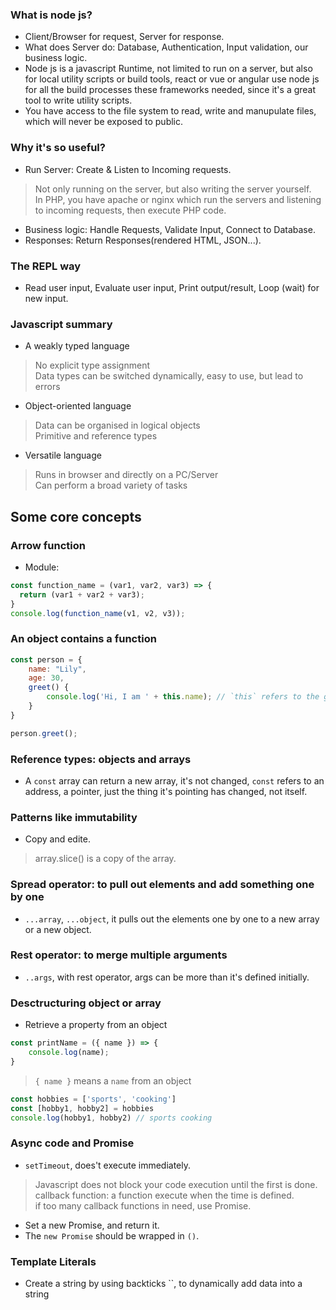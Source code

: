 ### What is node js?
- Client/Browser for request, Server for response.
- What does Server do: Database, Authentication, Input validation, our business logic.
- Node js is a javascript Runtime, not limited to run on a server, but also for local utility scripts or build tools, react or vue or angular use node js for all the build processes these frameworks needed, since it's a great tool to write utility scripts.
- You have access to the file system to read, write and manupulate files, which will never be exposed to public.

### Why it's so useful?
- Run Server: Create & Listen to Incoming requests.      
> Not only running on the server, but also writing the server yourself.   
> In PHP, you have apache or nginx which run the servers and listening to incoming requests, then execute PHP code.   
- Business logic: Handle Requests, Validate Input, Connect to Database.
- Responses: Return Responses(rendered HTML, JSON...).

### The REPL way
- Read user input, Evaluate user input, Print output/result, Loop (wait) for new input.

### Javascript summary
- A weakly typed language
> No explicit type assignment   
> Data types can be switched dynamically, easy to use, but lead to errors   
- Object-oriented language
> Data can be organised in logical objects   
> Primitive and reference types   
- Versatile language
> Runs in browser and directly on a PC/Server   
> Can perform a broad variety of tasks   


## Some core concepts

### Arrow function
- Module:
```js
const function_name = (var1, var2, var3) => {
  return (var1 + var2 + var3);
}
console.log(function_name(v1, v2, v3));
```

### An object contains a function
```js
const person = {
    name: "Lily",
    age: 30,
    greet() {
        console.log('Hi, I am ' + this.name); // `this` refers to the global object, don't use arrow function
    }
}

person.greet();
```

### Reference types: objects and arrays
- A `const` array can return a new array, it's not changed, `const` refers to an address, a pointer, just the thing it's pointing has changed, not itself.


### Patterns like immutability
- Copy and edite.
> array.slice() is a copy of the array.   

### Spread operator: to pull out elements and add something one by one
- `...array`, `...object`, it pulls out the elements one by one to a new array or a new object.

### Rest operator: to merge multiple arguments
- `..args`, with rest operator, args can be more than it's defined initially.

### Desctructuring object or array
- Retrieve a property from an object
```js
const printName = ({ name }) => {
    console.log(name);
}
```
> `{ name }` means a `name` from an object
```js
const hobbies = ['sports', 'cooking']
const [hobby1, hobby2] = hobbies
console.log(hobby1, hobby2) // sports cooking
```
### Async code and Promise
- `setTimeout`, does't execute immediately.
> Javascript does not block your code execution until the first is done.   
> callback function: a function execute when the time is defined.   
> if too many callback functions in need, use Promise.
- Set a new Promise, and return it.
- The `new Promise` should be wrapped in `()`.

### Template Literals
- Create a string by using backticks ``, to dynamically add data into a string

